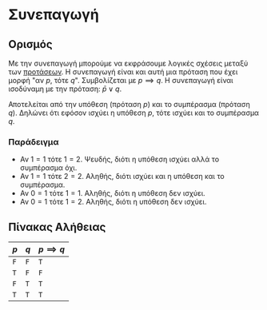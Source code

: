 # Συνεπαγωγή

## Ορισμός

Με την συνεπαγωγή μπορούμε να εκφράσουμε λογικές σχέσεις μεταξύ των [προτάσεων](Λογική%20Πρόταση.md). Η συνεπαγωγή είναι και αυτή μια πρόταση που έχει μορφή "αν $p$, τότε $q$". Συμβολίζεται με $p \implies q$. Η συνεπαγωγή είναι ισοδύναμη με την πρόταση: $\bar{p} \lor q$.

Αποτελείται από την υπόθεση (πρόταση $p$) και το συμπέρασμα (πρόταση $q$). Δηλώνει ότι εφόσον ισχύει η υπόθεση $p$, τότε ισχύει και το συμπέρασμα $q$.

### Παράδειγμα

- Αν $1 = 1$ τότε $1 = 2$. Ψευδής, διότι η υπόθεση ισχύει αλλά το συμπέρασμα όχι.
- Αν $1 = 1$ τότε $2 = 2$. Αληθής, διότι ισχύει και η υπόθεση και το συμπέρασμα.
- Αν $0 = 1$ τότε $1 = 1$. Αληθής, διότι η υπόθεση δεν ισχύει.
- Αν $0 = 1$ τότε $1 = 2$. Αληθής, διότι η υπόθεση δεν ισχύει.

## Πίνακας Αλήθειας

| $p$ | $q$ | $p \implies q$ |
| --- | --- | -------------- |
| `F` | `F` | `T`            |
| `T` | `F` | `F`            |
| `F` | `T` | `T`            |
| `T` | `T` | `T`            |
